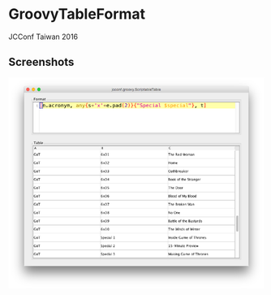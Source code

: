 # GroovyTableFormat
JCConf Taiwan 2016

## Screenshots
![ScriptableTable](https://github.com/rednoah/GroovyTableFormat/raw/master/ScriptableTable.png)
